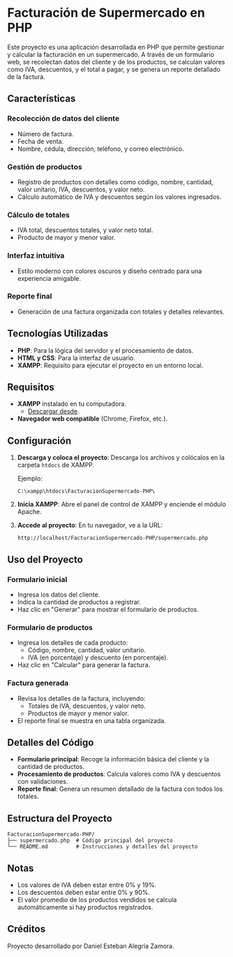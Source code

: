 # Facturación de Supermercado en PHP

Este proyecto es una aplicación desarrollada en PHP que permite gestionar y calcular la facturación en un supermercado. A través de un formulario web, se recolectan datos del cliente y de los productos, se calculan valores como IVA, descuentos, y el total a pagar, y se genera un reporte detallado de la factura.

## Características

### Recolección de datos del cliente
- Número de factura.
- Fecha de venta.
- Nombre, cédula, dirección, teléfono, y correo electrónico.

### Gestión de productos
- Registro de productos con detalles como código, nombre, cantidad, valor unitario, IVA, descuentos, y valor neto.
- Cálculo automático de IVA y descuentos según los valores ingresados.

### Cálculo de totales
- IVA total, descuentos totales, y valor neto total.
- Producto de mayor y menor valor.

### Interfaz intuitiva
- Estilo moderno con colores oscuros y diseño centrado para una experiencia amigable.

### Reporte final
- Generación de una factura organizada con totales y detalles relevantes.

## Tecnologías Utilizadas
- **PHP**: Para la lógica del servidor y el procesamiento de datos.
- **HTML y CSS**: Para la interfaz de usuario.
- **XAMPP**: Requisito para ejecutar el proyecto en un entorno local.

## Requisitos
- **XAMPP** instalado en tu computadora.
  - [Descargar desde](https://www.apachefriends.org/es/index.html).
- **Navegador web compatible** (Chrome, Firefox, etc.).

## Configuración
1. **Descarga y coloca el proyecto**:
   Descarga los archivos y colócalos en la carpeta `htdocs` de XAMPP.
   
   Ejemplo:
   ```
   C:\xampp\htdocs\FacturacionSupermercado-PHP\
   ```

2. **Inicia XAMPP**:
   Abre el panel de control de XAMPP y enciende el módulo Apache.

3. **Accede al proyecto**:
   En tu navegador, ve a la URL:
   ```
   http://localhost/FacturacionSupermercado-PHP/supermercado.php
   ```

## Uso del Proyecto

### Formulario inicial
- Ingresa los datos del cliente.
- Indica la cantidad de productos a registrar.
- Haz clic en "Generar" para mostrar el formulario de productos.

### Formulario de productos
- Ingresa los detalles de cada producto:
  - Código, nombre, cantidad, valor unitario.
  - IVA (en porcentaje) y descuento (en porcentaje).
- Haz clic en "Calcular" para generar la factura.

### Factura generada
- Revisa los detalles de la factura, incluyendo:
  - Totales de IVA, descuentos, y valor neto.
  - Productos de mayor y menor valor.
- El reporte final se muestra en una tabla organizada.

## Detalles del Código
- **Formulario principal**: Recoge la información básica del cliente y la cantidad de productos.
- **Procesamiento de productos**: Calcula valores como IVA y descuentos con validaciones.
- **Reporte final**: Genera un resumen detallado de la factura con todos los totales.

## Estructura del Proyecto
```
FacturacionSupermercado-PHP/
├── supermercado.php  # Código principal del proyecto
└── README.md         # Instrucciones y detalles del proyecto
```

## Notas
- Los valores de IVA deben estar entre 0% y 19%.
- Los descuentos deben estar entre 0% y 90%.
- El valor promedio de los productos vendidos se calcula automáticamente si hay productos registrados.

## Créditos
Proyecto desarrollado por Daniel Esteban Alegría Zamora.



